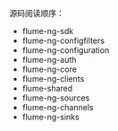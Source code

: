 
源码阅读顺序：

+ flume-ng-sdk
+ flume-ng-configfilters
+ flume-ng-configuration
+ flume-ng-auth
+ flume-ng-core
+ flume-ng-clients
+ flume-shared
+ flume-ng-sources
+ flume-ng-channels
+ flume-ng-sinks
